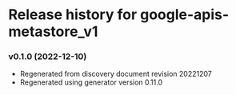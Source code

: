 # Release history for google-apis-metastore_v1

### v0.1.0 (2022-12-10)

* Regenerated from discovery document revision 20221207
* Regenerated using generator version 0.11.0

